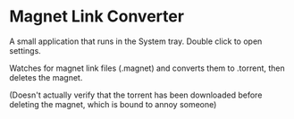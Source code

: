 ﻿# Magnet Link Converter

A small application that runs in the System tray. Double click to open settings.

Watches for magnet link files (.magnet) and converts them to .torrent, then deletes the magnet.

(Doesn't actually verify that the torrent has been downloaded before deleting the magnet, which is bound to annoy someone)